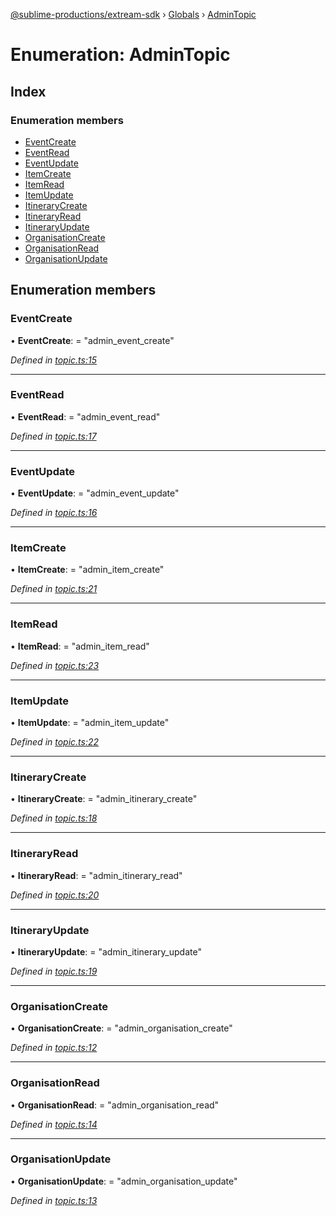 [@sublime-productions/extream-sdk](../README.md) › [Globals](../globals.md) › [AdminTopic](admintopic.md)

# Enumeration: AdminTopic

## Index

### Enumeration members

* [EventCreate](admintopic.md#eventcreate)
* [EventRead](admintopic.md#eventread)
* [EventUpdate](admintopic.md#eventupdate)
* [ItemCreate](admintopic.md#itemcreate)
* [ItemRead](admintopic.md#itemread)
* [ItemUpdate](admintopic.md#itemupdate)
* [ItineraryCreate](admintopic.md#itinerarycreate)
* [ItineraryRead](admintopic.md#itineraryread)
* [ItineraryUpdate](admintopic.md#itineraryupdate)
* [OrganisationCreate](admintopic.md#organisationcreate)
* [OrganisationRead](admintopic.md#organisationread)
* [OrganisationUpdate](admintopic.md#organisationupdate)

## Enumeration members

###  EventCreate

• **EventCreate**: = "admin_event_create"

*Defined in [topic.ts:15](https://github.com/Extream-SaaS/ex-sdk/blob/84845a8/src/topic.ts#L15)*

___

###  EventRead

• **EventRead**: = "admin_event_read"

*Defined in [topic.ts:17](https://github.com/Extream-SaaS/ex-sdk/blob/84845a8/src/topic.ts#L17)*

___

###  EventUpdate

• **EventUpdate**: = "admin_event_update"

*Defined in [topic.ts:16](https://github.com/Extream-SaaS/ex-sdk/blob/84845a8/src/topic.ts#L16)*

___

###  ItemCreate

• **ItemCreate**: = "admin_item_create"

*Defined in [topic.ts:21](https://github.com/Extream-SaaS/ex-sdk/blob/84845a8/src/topic.ts#L21)*

___

###  ItemRead

• **ItemRead**: = "admin_item_read"

*Defined in [topic.ts:23](https://github.com/Extream-SaaS/ex-sdk/blob/84845a8/src/topic.ts#L23)*

___

###  ItemUpdate

• **ItemUpdate**: = "admin_item_update"

*Defined in [topic.ts:22](https://github.com/Extream-SaaS/ex-sdk/blob/84845a8/src/topic.ts#L22)*

___

###  ItineraryCreate

• **ItineraryCreate**: = "admin_itinerary_create"

*Defined in [topic.ts:18](https://github.com/Extream-SaaS/ex-sdk/blob/84845a8/src/topic.ts#L18)*

___

###  ItineraryRead

• **ItineraryRead**: = "admin_itinerary_read"

*Defined in [topic.ts:20](https://github.com/Extream-SaaS/ex-sdk/blob/84845a8/src/topic.ts#L20)*

___

###  ItineraryUpdate

• **ItineraryUpdate**: = "admin_itinerary_update"

*Defined in [topic.ts:19](https://github.com/Extream-SaaS/ex-sdk/blob/84845a8/src/topic.ts#L19)*

___

###  OrganisationCreate

• **OrganisationCreate**: = "admin_organisation_create"

*Defined in [topic.ts:12](https://github.com/Extream-SaaS/ex-sdk/blob/84845a8/src/topic.ts#L12)*

___

###  OrganisationRead

• **OrganisationRead**: = "admin_organisation_read"

*Defined in [topic.ts:14](https://github.com/Extream-SaaS/ex-sdk/blob/84845a8/src/topic.ts#L14)*

___

###  OrganisationUpdate

• **OrganisationUpdate**: = "admin_organisation_update"

*Defined in [topic.ts:13](https://github.com/Extream-SaaS/ex-sdk/blob/84845a8/src/topic.ts#L13)*
